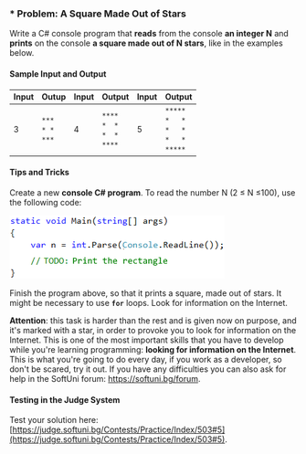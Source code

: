 ### \* Problem: A Square Made Out of Stars

Write a C# console program that **reads** from the console **an integer N** and **prints** on the console **a square made out of N stars**, like in the examples below.

#### Sample Input and Output

| Input  |    Outup   	| Input  |    Output   	| Input  |    Output   	| 
|-----|-----------|-----|-----------|-----|----------|
|  3  	|<code>\*\*\*</code><br><code>\*&nbsp;\*</code><br><code>\*\*\*</code>|  4  |<code>\*\*\*\*</code><br><code>\*&nbsp;&nbsp;\*</code><br><code>\*&nbsp;&nbsp;\*</code><br><code>\*\*\*\*</code>| 5  	|<code>\*\*\*\*\*</code><br><code>\*&nbsp;&nbsp;&nbsp;\*</code><br><code>\*&nbsp;&nbsp;&nbsp;\*</code><br><code>\*&nbsp;&nbsp;&nbsp;\*</code><br><code>\*\*\*\*\*</code>|

#### Tips and Tricks

Create a new **console C# program**. To read the number N (2 ≤ N ≤100), use the following code:

![](/assets/chapter-1-images/06.Square-of-stars-01.png)

Finish the program above, so that it prints a square, made out of stars. It might be necessary to use **`for`** loops. Look for information on the Internet.

**Attention**: this task is harder than the rest and is given now on purpose, and it's marked with a star, in order to provoke you to look for information on the Internet. This is one of the most important skills that you have to develop while you're learning programming: **looking for information on the Internet**. This is what you're going to do every day, if you work as a developer, so don't be scared, try it out. If you have any difficulties you can also ask for help in the SoftUni forum: https://softuni.bg/forum.

#### Testing in the Judge System

Test your solution here: [https://judge.softuni.bg/Contests/Practice/Index/503#5](https://judge.softuni.bg/Contests/Practice/Index/503#5).
